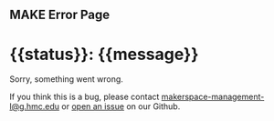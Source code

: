 ## MAKE Error Page
# {{status}}: {{message}}

Sorry, something went wrong. 

If you think this is a bug, please contact
[makerspace-management-l@g.hmc.edu](mailto:makerspace-management-l@g.hmc.edu)
or [open an issue](https://github.com/HMC-Makerspace/MAKE/issues/new) on our Github.